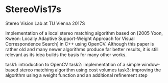 # StereoVis17s
Stereo Vision Lab at TU Vienna 2017S

Implementation of a local stereo matching algorithm based on [2005 Yoon, Kweon: Locally Adaptive Support-Weight Approach for Visual Correspondence Search] in C++ using OpenCV. Although this paper is rather old and many newer algorithms produce far better results, it is still relevant as its idea builds the basis for many other works. 

task1: introduction to OpenCV
task2: implementation of a simple window-based stereo matching algorithm using cost volumes
task3: improving the algorithm using a weight function and an additional refinement step

